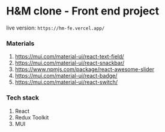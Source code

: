 # H&M clone - Front end project

live version: `https://hm-fe.vercel.app/`

### Materials

1. https://mui.com/material-ui/react-text-field/
2. https://mui.com/material-ui/react-snackbar/
3. https://www.npmjs.com/package/react-awesome-slider
4. https://mui.com/material-ui/react-badge/
5. https://mui.com/material-ui/react-switch/

### Tech stack

1. React
2. Redux Toolkit
3. MUI
